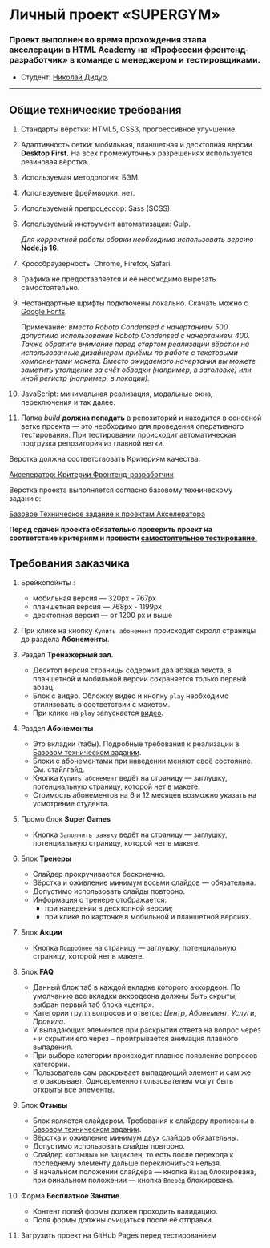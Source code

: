 # Личный проект «SUPERGYM»
  
### Проект выполнен во время прохождения этапа акселерации в HTML Academy на «Профессии фронтенд-разработчик» в команде с менеджером и тестировщиками.  
  
* Студент: [Николай Дидур](https://up.htmlacademy.ru/adaptive/27/user/2158229).
---
  
## **Общие технические требования**  
  
1. Стандарты вёрстки: HTML5, CSS3, прогрессивное улучшение.  
2. Адаптивность сетки: мобильная, планшетная и десктопная версии. **Desktop First.** На всех промежуточных разрешениях используется резиновая вёрстка.  
3. Используемая методология: БЭМ.  
4. Используемые фреймворки: нет.  
5. Используемый препроцессор: Sass (SCSS).  
6. Используемый инструмент автоматизации: Gulp.   
       
    *Для корректной работы сборки необходимо использовать версию* **Node.js 16**.  
         
7. Кроссбраузерность: Chrome, Firefox, Safari.  
8. Графика не предоставляется и её необходимо вырезать самостоятельно.
9. Нестандартные шрифты подключены локально. Скачать можно с [Google Fonts](https://fonts.google.com/).  
    
    Примечание: *вместо Roboto Condensed с начертанием 500 допустимо использование Roboto Condensed с начертанием 400.  
    Также обратите внимание перед стартом реализации вёрстки на использованные дизайнером приёмы по работе с текстовыми компонентами макета. Вместо ожидаемого начертания вы можете заметить утолщение за счёт обводки (например, в заголовке) или иной регистр (например, в локации).*  
    
10. JavaScript: минимальная реализация, модальные окна, переключения и так далее.  
11. Папка *build* **должна попадать** в репозиторий и находится в основной ветке проекта — это необходимо для проведения оперативного тестирования. При тестировании происходит автоматическая подгрузка репозитория из главной ветки.  

Верстка должна соответствовать Критериям качества:  

[Акселератор: Критерии Фронтенд-разработчик](https://www.notion.so/4814c0ba58c240c4ad87ed2bacef2ff4?pvs=21)   

Верстка проекта выполняется согласно базовому техническому заданию:  

[Базовое Техническое задание к проектам Акселератора](https://www.notion.so/8dbea5d3176143cfa1e9f7080c07797c?pvs=21)   

**Перед сдачей проекта обязательно проверить проект на соответствие критериям и провести [самостоятельное тестирование.](https://www.notion.so/6ac6d0482eb24d6b91568f2333aef1db?pvs=21)**  
  
## Требования заказчика  
  
1. Брейкопойнты :  
    - мобильная версия — 320px - 767px  
    - планшетная версия — 768px - 1199px  
    - десктопная версия — от 1200 px и выше  
2. При клике на кнопку `Купить абонемент` происходит скролл страницы до раздела **Абонементы**.   
3. Раздел **Тренажерный зал**.  
    - Десктоп версия страницы содержит два абзаца текста, в планшетной и мобильной версии сохраняется только первый абзац.  
    - Блок с видео. Обложку видео и кнопку `play` необходимо стилизовать в соответствии с макетом.  
    - При клике на `play` запускается [видео](https://www.youtube.com/watch?v=9TZXsZItgdw).  
4. Раздел **Абонементы**  
    - Это вкладки (табы). Подробные требования к реализации в [Базовом техническом задании](https://www.notion.so/8dbea5d3176143cfa1e9f7080c07797c?pvs=21).  
    - Блоки с абонементами при наведении меняют своё состояние. См. стайлгайд.  
    - Кнопка `Купить абонемент` ведёт на страницу — заглушку, потенциальную страницу, которой нет в макете.  
    - Стоимость абонементов на 6 и 12 месяцев возможно указать на усмотрение студента.  
  
1. Промо блок **Super Games**  
    - Кнопка `Заполнить заявку` ведёт на страницу — заглушку, потенциальную страницу, которой нет в макете.  
2. Блок **Тренеры**  
    - Слайдер прокручивается бесконечно.  
    - Вёрстка и оживление минимум восьми слайдов — обязательна.  
    - Допустимо использовать слайды повторно.  
    - Информация о тренере отображается:  
        - при наведении в десктопной версии;  
        - при клике по карточке в мобильной и планшетной версиях.  
3. Блок **Акции**  
    - Кнопка `Подробнее` на страницу — заглушку, потенциальную страницу, которой нет в макете.  
4. Блок **FAQ**  
    - Данный блок таб в каждой вкладке которого аккордеон. По умолчанию все вкладки аккордеона должны быть скрыты, выбран первый таб блока «центр».  
    - Категории групп вопросов и ответов: *Центр*, *Абонемент*, *Услуги*, *Правила*.  
    - У выпадающих элементов при раскрытии ответа на вопрос через `+` и скрытии его через `—` проигрывается анимация плавного выпадения.  
    - При выборе категории происходит плавное появление вопросов категории.  
    - Пользователь сам раскрывает выпадающий элемент и сам же его закрывает. Одновременно пользователем могут быть открыты все элементы.  
5. Блок **Отзывы**  
    - Блок является слайдером. Требования к слайдеру прописаны в [Базовом техническом задании](https://www.notion.so/8dbea5d3176143cfa1e9f7080c07797c?pvs=21).  
    - Вёрстка и оживление минимум двух слайдов обязательны.  
    - Допустимо использовать слайды повторно.  
    - Слайдер «отзывы» не зациклен, то есть после перехода к последнему элементу дальше переключиться нельзя.  
    - В начальном положении слайдера — кнопка `Назад` блокирована, при финальном положении — кнопка `Вперёд` блокирована.  
6. Форма **Бесплатное Занятие**.  
    - Контент полей формы должен проходить валидацию.  
    - Поля формы должны очищаться после её отправки.  
7. Загрузить проект на GitHub Pages перед тестированием  
